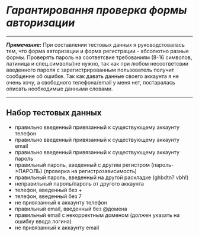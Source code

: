 # *Гарантировання проверка формы авторизации*
__________________

***Примечание:*** При составлении тестовых данных я руководстовалась тем, что форма авторизации и форма регистрации - абсолютно разные формы.
Проверять пароль на соответсвие требованиям (8-16 символов, латиница и спец.символы)не нужно, так как при любом несоответсвии введенного пароля с зарегистрированным пользователь получит сообщение об ошибке.
Так как давать данные своего аккаунта я не очень хочу, а свободного телефона/email у меня нет, постаралась описать необходимые данными словами.
______________
## **Набор тестовых данных**

+ правильно введенный привязанный к существующему аккаунту телефон
+ правильно введенный привязанный к существующему аккаунту email
+ правильно введенный привязанный к существующему аккаунту пароль
+ правильный пароль, введенный с другим регистром (пароль->ПАРОЛЬ) (проверка на регистрозависимость)
+ правильный пароль, введенный на другой раскладке (ghbdtn? vbh!)
+ неправильный пароль/пароль от другого аккаунта
+ телефон, введенный без +
+ телефон, введенный без 7
+ не привязанный к аккаунту телефон
+ правильный email, введенный без @домена
+ правильный email с некорректным доменом (должен указать на ошибку ввода логина)
+ не привязанный к аккаунту email
